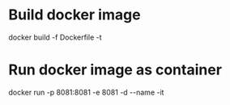 # Build docker image
docker build -f Dockerfile -t <image-tag>

# Run docker image as container
docker run -p 8081:8081 -e 8081 -d --name <container-name> -it <image-tag>